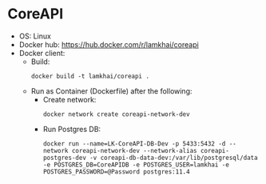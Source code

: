 # CoreAPI
- OS: Linux
- Docker hub: https://hub.docker.com/r/lamkhai/coreapi
- Docker client:
  - Build:
	```
	docker build -t lamkhai/coreapi .
	```
  - Run as Container (Dockerfile) after the following:
	- Create network:
	  ```
	  docker network create coreapi-network-dev
	  ```
	- Run Postgres DB:
	  ```
	  docker run --name=LK-CoreAPI-DB-Dev -p 5433:5432 -d --network coreapi-network-dev --network-alias coreapi-postgres-dev -v coreapi-db-data-dev:/var/lib/postgresql/data -e POSTGRES_DB=CoreAPIDB -e POSTGRES_USER=lamkhai -e POSTGRES_PASSWORD=@Password postgres:11.4
	  ```